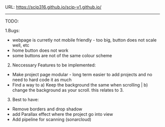 URL: https://scip316.github.io/scip-v1.github.io/

-----------------------------------------
TODO:

1.Bugs:
- webpage is curretly not mobile friendly - too big, button does not scale well, etc
- home button does not work
- some buttons are not of the same colour scheme

2. Neccessary Features to be implemented:
- Make project page modular - long term easier to add projects and no need to hard code it as much
- Find a way to a) Keep the background the same when scrolling | b) change the background as your scroll. this relates to 3.

3. Best to have:
- Remove borders and drop shadow
- add Parallax effect where the project go into view
- Add pipeline for scanning (sonarcloud)
